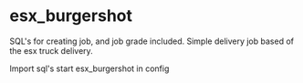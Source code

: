 # esx_burgershot

SQL's for creating job, and job grade included.
Simple delivery job based of the esx truck delivery.

Import sql's
start esx_burgershot in config
